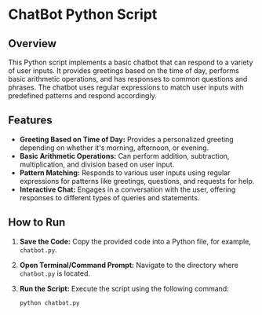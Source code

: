 # ChatBot Python Script

## Overview

This Python script implements a basic chatbot that can respond to a variety of user inputs. It provides greetings based on the time of day, performs basic arithmetic operations, and has responses to common questions and phrases. The chatbot uses regular expressions to match user inputs with predefined patterns and respond accordingly.

## Features

- **Greeting Based on Time of Day:** Provides a personalized greeting depending on whether it's morning, afternoon, or evening.
- **Basic Arithmetic Operations:** Can perform addition, subtraction, multiplication, and division based on user input.
- **Pattern Matching:** Responds to various user inputs using regular expressions for patterns like greetings, questions, and requests for help.
- **Interactive Chat:** Engages in a conversation with the user, offering responses to different types of queries and statements.

## How to Run

1. **Save the Code:** Copy the provided code into a Python file, for example, `chatbot.py`.
2. **Open Terminal/Command Prompt:** Navigate to the directory where `chatbot.py` is located.
3. **Run the Script:** Execute the script using the following command:

   ```bash
   python chatbot.py
